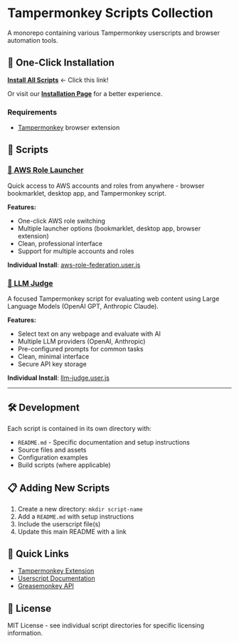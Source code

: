 # Tampermonkey Scripts Collection

A monorepo containing various Tampermonkey userscripts and browser automation tools.

## 🚀 One-Click Installation

**[Install All Scripts](https://github.com/iddv/tampermonkey/raw/main/dist/tampermonkey-collection.user.js)** ← Click this link!

Or visit our **[Installation Page](https://iddv.github.io/tampermonkey/)** for a better experience.

### Requirements
- [Tampermonkey](https://www.tampermonkey.net/) browser extension

## 📁 Scripts

### [🚀 AWS Role Launcher](./aws-role-launcher/)
Quick access to AWS accounts and roles from anywhere - browser bookmarklet, desktop app, and Tampermonkey script.

**Features:**
- One-click AWS role switching
- Multiple launcher options (bookmarklet, desktop app, browser extension)
- Clean, professional interface
- Support for multiple accounts and roles

**Individual Install**: [aws-role-federation.user.js](https://github.com/iddv/tampermonkey/raw/main/dist/aws-role-federation.user.js)

### [🧠 LLM Judge](./llm-judge/)
A focused Tampermonkey script for evaluating web content using Large Language Models (OpenAI GPT, Anthropic Claude).

**Features:**
- Select text on any webpage and evaluate with AI
- Multiple LLM providers (OpenAI, Anthropic)
- Pre-configured prompts for common tasks
- Clean, minimal interface
- Secure API key storage

**Individual Install**: [llm-judge.user.js](https://github.com/iddv/tampermonkey/raw/main/dist/llm-judge.user.js)

---

## 🛠️ Development

Each script is contained in its own directory with:
- `README.md` - Specific documentation and setup instructions
- Source files and assets
- Configuration examples
- Build scripts (where applicable)

## 📋 Adding New Scripts

1. Create a new directory: `mkdir script-name`
2. Add a `README.md` with setup instructions
3. Include the userscript file(s)
4. Update this main README with a link

## 🔗 Quick Links

- [Tampermonkey Extension](https://www.tampermonkey.net/)
- [Userscript Documentation](https://www.tampermonkey.net/documentation.php)
- [Greasemonkey API](https://wiki.greasespot.net/Greasemonkey_Manual:API)

## 📄 License

MIT License - see individual script directories for specific licensing information.